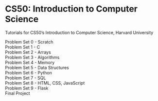 # CS50: Introduction to Computer Science

Tutorials for CS50’s Introduction to Computer Science, Harvard University
<br>
<p>
Problem Set 0 - Scratch
<br>
Problem Set 1 - C
<br>
Problem Set 2 - Arrays
<br>
Problem Set 3 - Algorithms
<br>
Problem Set 4 - Memory
<br>
Problem Set 5 - Data Structures
<br>
Problem Set 6 - Python
<br>
Problem Set 7 - SQL
<br>
Problem Set 8 - HTML, CSS, JavaScript
<br>
Problem Set 9 - Flask
<br>
Final Project
